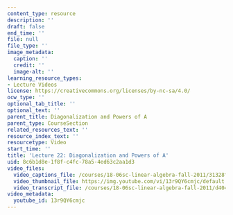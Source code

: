 ```yaml
---
content_type: resource
description: ''
draft: false
end_time: ''
file: null
file_type: ''
image_metadata:
  caption: ''
  credit: ''
  image-alt: ''
learning_resource_types:
- Lecture Videos
license: https://creativecommons.org/licenses/by-nc-sa/4.0/
ocw_type: ''
optional_tab_title: ''
optional_text: ''
parent_title: Diagonalization and Powers of A
parent_type: CourseSection
related_resources_text: ''
resource_index_text: ''
resourcetype: Video
start_time: ''
title: 'Lecture 22: Diagonalization and Powers of A'
uid: 8c6b1d8e-1f8f-c4fc-78a5-4ed63c2aa1d3
video_files:
  video_captions_file: /courses/18-06sc-linear-algebra-fall-2011/31328fec5be45ee78b88aaa35d3fb995_13r9QY6cmjc.vtt
  video_thumbnail_file: https://img.youtube.com/vi/13r9QY6cmjc/default.jpg
  video_transcript_file: /courses/18-06sc-linear-algebra-fall-2011/d404622e0a39f004d40ef4bea4c52929_13r9QY6cmjc.pdf
video_metadata:
  youtube_id: 13r9QY6cmjc
---
```

